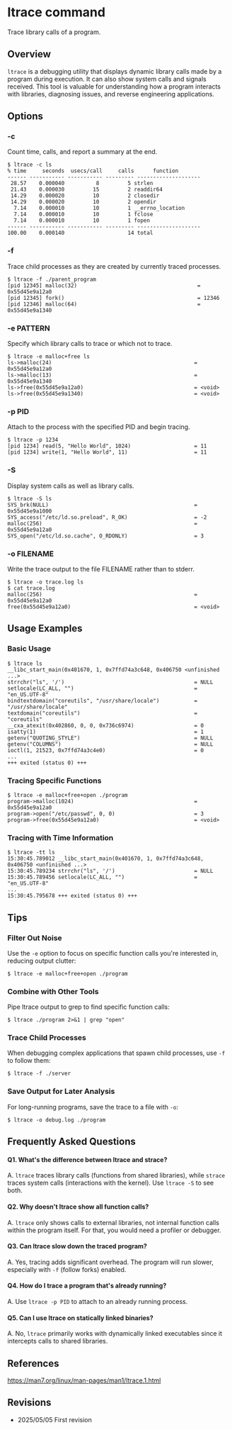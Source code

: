 # ltrace command

Trace library calls of a program.

## Overview

`ltrace` is a debugging utility that displays dynamic library calls made by a program during execution. It can also show system calls and signals received. This tool is valuable for understanding how a program interacts with libraries, diagnosing issues, and reverse engineering applications.

## Options

### **-c**

Count time, calls, and report a summary at the end.

```console
$ ltrace -c ls
% time     seconds  usecs/call     calls      function
------ ----------- ----------- --------- --------------------
 28.57    0.000040          8         5 strlen
 21.43    0.000030         15         2 readdir64
 14.29    0.000020         10         2 closedir
 14.29    0.000020         10         2 opendir
  7.14    0.000010         10         1 __errno_location
  7.14    0.000010         10         1 fclose
  7.14    0.000010         10         1 fopen
------ ----------- ----------- --------- --------------------
100.00    0.000140                    14 total
```

### **-f**

Trace child processes as they are created by currently traced processes.

```console
$ ltrace -f ./parent_program
[pid 12345] malloc(32)                                      = 0x55d45e9a12a0
[pid 12345] fork()                                          = 12346
[pid 12346] malloc(64)                                      = 0x55d45e9a1340
```

### **-e PATTERN**

Specify which library calls to trace or which not to trace.

```console
$ ltrace -e malloc+free ls
ls->malloc(24)                                             = 0x55d45e9a12a0
ls->malloc(13)                                             = 0x55d45e9a1340
ls->free(0x55d45e9a12a0)                                   = <void>
ls->free(0x55d45e9a1340)                                   = <void>
```

### **-p PID**

Attach to the process with the specified PID and begin tracing.

```console
$ ltrace -p 1234
[pid 1234] read(5, "Hello World", 1024)                    = 11
[pid 1234] write(1, "Hello World", 11)                     = 11
```

### **-S**

Display system calls as well as library calls.

```console
$ ltrace -S ls
SYS_brk(NULL)                                              = 0x55d45e9a1000
SYS_access("/etc/ld.so.preload", R_OK)                     = -2
malloc(256)                                                = 0x55d45e9a12a0
SYS_open("/etc/ld.so.cache", O_RDONLY)                     = 3
```

### **-o FILENAME**

Write the trace output to the file FILENAME rather than to stderr.

```console
$ ltrace -o trace.log ls
$ cat trace.log
malloc(256)                                                = 0x55d45e9a12a0
free(0x55d45e9a12a0)                                       = <void>
```

## Usage Examples

### Basic Usage

```console
$ ltrace ls
__libc_start_main(0x401670, 1, 0x7ffd74a3c648, 0x406750 <unfinished ...>
strrchr("ls", '/')                                         = NULL
setlocale(LC_ALL, "")                                      = "en_US.UTF-8"
bindtextdomain("coreutils", "/usr/share/locale")           = "/usr/share/locale"
textdomain("coreutils")                                    = "coreutils"
__cxa_atexit(0x402860, 0, 0, 0x736c6974)                   = 0
isatty(1)                                                  = 1
getenv("QUOTING_STYLE")                                    = NULL
getenv("COLUMNS")                                          = NULL
ioctl(1, 21523, 0x7ffd74a3c4e0)                            = 0
...
+++ exited (status 0) +++
```

### Tracing Specific Functions

```console
$ ltrace -e malloc+free+open ./program
program->malloc(1024)                                      = 0x55d45e9a12a0
program->open("/etc/passwd", 0, 0)                         = 3
program->free(0x55d45e9a12a0)                              = <void>
```

### Tracing with Time Information

```console
$ ltrace -tt ls
15:30:45.789012 __libc_start_main(0x401670, 1, 0x7ffd74a3c648, 0x406750 <unfinished ...>
15:30:45.789234 strrchr("ls", '/')                         = NULL
15:30:45.789456 setlocale(LC_ALL, "")                      = "en_US.UTF-8"
...
15:30:45.795678 +++ exited (status 0) +++
```

## Tips

### Filter Out Noise

Use the `-e` option to focus on specific function calls you're interested in, reducing output clutter:
```console
$ ltrace -e malloc+free+open ./program
```

### Combine with Other Tools

Pipe ltrace output to grep to find specific function calls:
```console
$ ltrace ./program 2>&1 | grep "open"
```

### Trace Child Processes

When debugging complex applications that spawn child processes, use `-f` to follow them:
```console
$ ltrace -f ./server
```

### Save Output for Later Analysis

For long-running programs, save the trace to a file with `-o`:
```console
$ ltrace -o debug.log ./program
```

## Frequently Asked Questions

#### Q1. What's the difference between ltrace and strace?
A. `ltrace` traces library calls (functions from shared libraries), while `strace` traces system calls (interactions with the kernel). Use `ltrace -S` to see both.

#### Q2. Why doesn't ltrace show all function calls?
A. `ltrace` only shows calls to external libraries, not internal function calls within the program itself. For that, you would need a profiler or debugger.

#### Q3. Can ltrace slow down the traced program?
A. Yes, tracing adds significant overhead. The program will run slower, especially with `-f` (follow forks) enabled.

#### Q4. How do I trace a program that's already running?
A. Use `ltrace -p PID` to attach to an already running process.

#### Q5. Can I use ltrace on statically linked binaries?
A. No, `ltrace` primarily works with dynamically linked executables since it intercepts calls to shared libraries.

## References

https://man7.org/linux/man-pages/man1/ltrace.1.html

## Revisions

- 2025/05/05 First revision